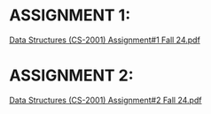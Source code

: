 # ASSIGNMENT 1:
[Data Structures (CS-2001) Assignment#1 Fall 24.pdf](https://github.com/user-attachments/files/17792432/Data.Structures.CS-2001.Assignment.1.Fall.24.pdf)



# ASSIGNMENT 2:
[Data Structures (CS-2001) Assignment#2 Fall 24.pdf](https://github.com/user-attachments/files/17792433/Data.Structures.CS-2001.Assignment.2.Fall.24.pdf)

